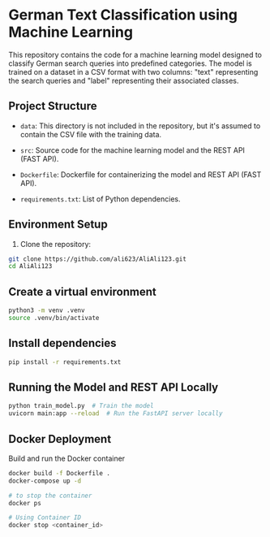 # German Text Classification using Machine Learning

This repository contains the code for a machine learning model designed to classify German search queries into predefined categories. The model is trained on a dataset in a CSV format with two columns: "text" representing the search queries and "label" representing their associated classes.

## Project Structure

- `data`: This directory is not included in the repository, but it's assumed to contain the CSV file with the training data.

- `src`: Source code for the machine learning model and the REST API (FAST API).

- `Dockerfile`: Dockerfile for containerizing the model and REST API (FAST API).

- `requirements.txt`: List of Python dependencies.

## Environment Setup

1. Clone the repository:

```bash
git clone https://github.com/ali623/AliAli123.git
cd AliAli123
```

## Create a virtual environment

```bash
python3 -m venv .venv
source .venv/bin/activate
```

## Install dependencies

```bash
pip install -r requirements.txt
```

## Running the Model and REST API Locally

```bash
python train_model.py  # Train the model
uvicorn main:app --reload  # Run the FastAPI server locally
```
## Docker Deployment
Build and run the Docker container

```bash
docker build -f Dockerfile .
docker-compose up -d

# to stop the container
docker ps

# Using Container ID
docker stop <container_id>
```


